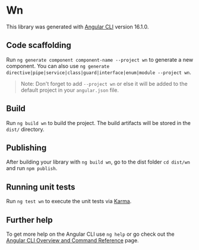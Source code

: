 # Wn

This library was generated with [Angular CLI](https://github.com/angular/angular-cli) version 16.1.0.

## Code scaffolding

Run `ng generate component component-name --project wn` to generate a new component. You can also use `ng generate directive|pipe|service|class|guard|interface|enum|module --project wn`.
> Note: Don't forget to add `--project wn` or else it will be added to the default project in your `angular.json` file. 

## Build

Run `ng build wn` to build the project. The build artifacts will be stored in the `dist/` directory.

## Publishing

After building your library with `ng build wn`, go to the dist folder `cd dist/wn` and run `npm publish`.

## Running unit tests

Run `ng test wn` to execute the unit tests via [Karma](https://karma-runner.github.io).

## Further help

To get more help on the Angular CLI use `ng help` or go check out the [Angular CLI Overview and Command Reference](https://angular.io/cli) page.
